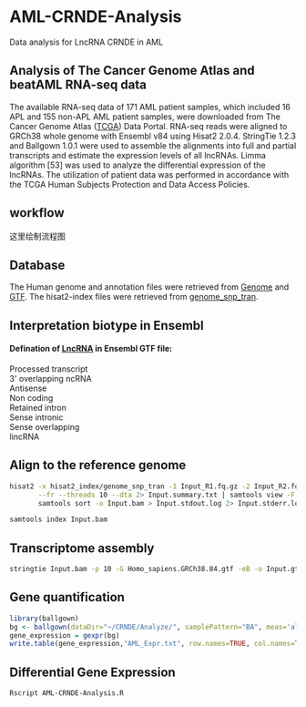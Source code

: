 # AML-CRNDE-Analysis
Data analysis for LncRNA CRNDE in AML

## Analysis of The Cancer Genome Atlas and beatAML RNA-seq data
The available RNA-seq data of 171 AML patient samples, which included 16 APL and 155 non-APL AML patient samples, were downloaded from The Cancer Genome Atlas ([TCGA](https://tcga-data.nci.nih.gov/tcga/)) Data Portal. RNA-seq reads were aligned to GRCh38 whole genome with Ensembl v84 using Hisat2 2.0.4. StringTie 1.2.3 and Ballgown 1.0.1 were used to assemble the alignments into full and partial transcripts and estimate the expression levels of all lncRNAs. Limma algorithm [53] was used to analyze the differential expression of the lncRNAs. The utilization of patient data was performed in accordance with the TCGA Human Subjects Protection and Data Access Policies.

## workflow
这里绘制流程图

## Database
The Human genome and annotation files were retrieved from [Genome](ftp://ftp.ensembl.org/pub/release-84/fasta/homo_sapiens/dna) 
and [GTF](ftp://ftp.ensembl.org/pub/release-84/gtf/homo_sapiens/Homo_sapiens.GRCh38.84.gtf.gz).
The hisat2-index files were retrieved from [genome_snp_tran](https://cloud.biohpc.swmed.edu/index.php/s/grch38_snp_tran/download).  

## Interpretation biotype in Ensembl
#### Defination of [LncRNA](https://m.ensembl.org/info/genome/genebuild/biotypes.html) in Ensembl GTF file:
Processed transcript  
3' overlapping ncRNA  
Antisense  
Non coding  
Retained intron  
Sense intronic  
Sense overlapping  
lincRNA  

## Align to the reference genome
```bash
hisat2 -x hisat2_index/genome_snp_tran -1 Input_R1.fq.gz -2 Input_R2.fq.gz \
       --fr --threads 10 --dta 2> Input.summary.txt | samtools view -F 4 - -b | \
       samtools sort -o Input.bam > Input.stdout.log 2> Input.stderr.log

samtools index Input.bam
```
## Transcriptome assembly
```bash
stringtie Input.bam -p 10 -G Homo_sapiens.GRCh38.84.gtf -eB -o Input.gtf
```

## Gene quantification
```r
library(ballgown)
bg <- ballgown(dataDir="~/CRNDE/Analyze/", samplePattern="BA", meas='all')
gene_expression = gexpr(bg)
write.table(gene_expression,"AML_Expr.txt", row.names=TRUE, col.names=TRUE, quote=FALSE, sep="\t")
```

## Differential Gene Expression
```sh
Rscript AML-CRNDE-Analysis.R
```
